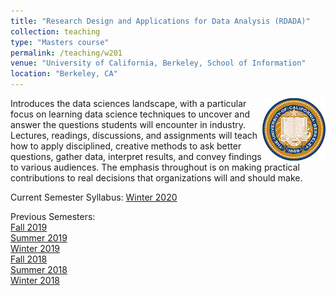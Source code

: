 ```yaml
---
title: "Research Design and Applications for Data Analysis (RDADA)"
collection: teaching
type: "Masters course"
permalink: /teaching/w201
venue: "University of California, Berkeley, School of Information"
location: "Berkeley, CA"
---
```


<img align="right" src='/images/berkeley_seal.png'> Introduces the data sciences landscape, with a particular focus on learning data science techniques to uncover and answer the questions students will encounter in industry. Lectures, readings, discussions, and assignments will teach how to apply disciplined, creative methods to ask better questions, gather data, interpret results, and convey findings to various audiences. The emphasis throughout is on making practical contributions to real decisions that organizations will and should make.

Current Semester Syllabus: [Winter 2020](https://docs.google.com/document/d/1-1Wuytlq26ulC8vvbXVu0iTlo6O4VO3DFxwCmUUDLzE/edit)<br/>

Previous Semesters:  
[Fall 2019]()<br/>
[Summer 2019]()<br/>
[Winter 2019]()<br/>
[Fall 2018]()<br/>
[Summer 2018]()<br/>
[Winter 2018]()<br/>